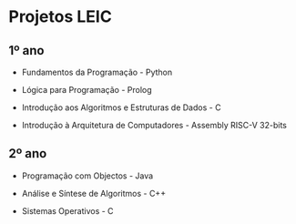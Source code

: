 # Projetos LEIC

## 1º ano
- Fundamentos da Programação - Python
- Lógica para Programação - Prolog

- Introdução aos Algoritmos e Estruturas de Dados - C
- Introdução à Arquitetura de Computadores - Assembly RISC-V 32-bits

## 2º ano
- Programação com Objectos - Java

- Análise e Síntese de Algoritmos - C++

- Sistemas Operativos - C

